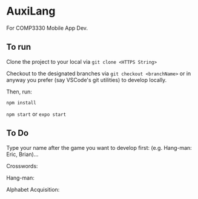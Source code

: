 # AuxiLang
For COMP3330 Mobile App Dev.

## To run
Clone the project to your local via `git clone <HTTPS String>`

Checkout to the designated branches via `git checkout <branchName>` or in anyway you prefer (say VSCode's git utilities) to develop locally.

Then, run:

`npm install`

`npm start` or `expo start`

## To Do
Type your name after the game you want to develop first: (e.g. Hang-man: Eric, Brian)...

Crosswords:

Hang-man:

Alphabet Acquisition:
